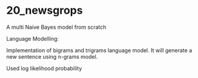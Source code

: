 # 20_newsgrops
A multi Naive Bayes model from scratch

Language Modelling:

Implementation of bigrams and trigrams language model.
It will generate a new sentence using n-grams model.

Used log likelihood probability
